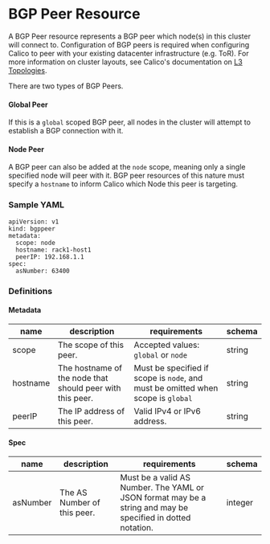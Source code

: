 # BGP Peer Resource
A BGP Peer resource represents a BGP peer which node(s) in this cluster will connect to. Configuration of BGP peers is required when configuring Calico to peer with your existing datacenter infrastructure (e.g. ToR). For more information on cluster layouts, see Calico's documentation on [L3 Topologies](http://docs.projectcalico.org/en/latest/l3-interconnectFabric.html).

There are two types of BGP Peers.

#### Global Peer
If this is a `global` scoped BGP peer, all nodes in the cluster will attempt to establish a BGP connection with it.

#### Node Peer
A BGP peer can also be added at the `node` scope, meaning only a single specified node will peer with it. BGP peer resources of this nature must specify a `hostname` to inform Calico which Node this peer is targeting.


### Sample YAML
```
apiVersion: v1
kind: bgppeer
metadata:
  scope: node
  hostname: rack1-host1
  peerIP: 192.168.1.1
spec:
  asNumber: 63400
```

### Definitions
#### Metadata
| name     | description                                               | requirements                                                                     | schema |
|----------|-----------------------------------------------------------|----------------------------------------------------------------------------------|--------|
| scope    | The scope of this peer.                                   | Accepted values: `global` or `node`                                              | string |
| hostname | The hostname of the node that should peer with this peer. | Must be specified if scope is `node`, and must be omitted when scope is `global` | string |
| peerIP   | The IP address of this peer.                              | Valid IPv4 or IPv6 address.                                                      | string |

#### Spec
| name     | description                 | requirements               | schema  |
|----------|-----------------------------|----------------------------|---------|
| asNumber | The AS Number of this peer. | Must be a valid AS Number.  The YAML or JSON format may be a string and may be specified in dotted notation. | integer |
